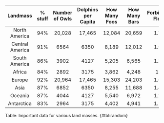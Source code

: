 | Landmass       | \% stuff | Number of Owls | Dolphins per Capita | How Many Foos | How Many Bars | Forbidden Float  |
|:--------------:|:--------:|:-------------:|:--------------------:|:-----------------:|:-----------------:|:------:|
| North America  | 94%    | 20,028      | 17,465             | 12,084          | 20,659          | 1.71 |
| Central America  | 91%    | 6564        | 6350               | 8,189           | 12,012          | 1.52 |
| South America  | 86%    | 3902        | 4127               | 5,205           | 6,565           | 1.28 |
| Africa  | 84%    | 2892        | 3175               | 3,862           | 4,248           | 1.1  |
| Europe | 92%    | 20,964      | 17,465             | 15,303          | 24,203          | 1.58 |
| Asia | 87%    | 6852        | 6350               | 8,255           | 11,688          | 1.47 |
| Oceania | 87%    | 4044        | 4127               | 5,540           | 6,972           | 1.28 |
| Antarctica | 83%    | 2964        | 3175               | 4,402           | 4,941           | 1.13 |

Table: Important data for various land masses. {#tbl:random}